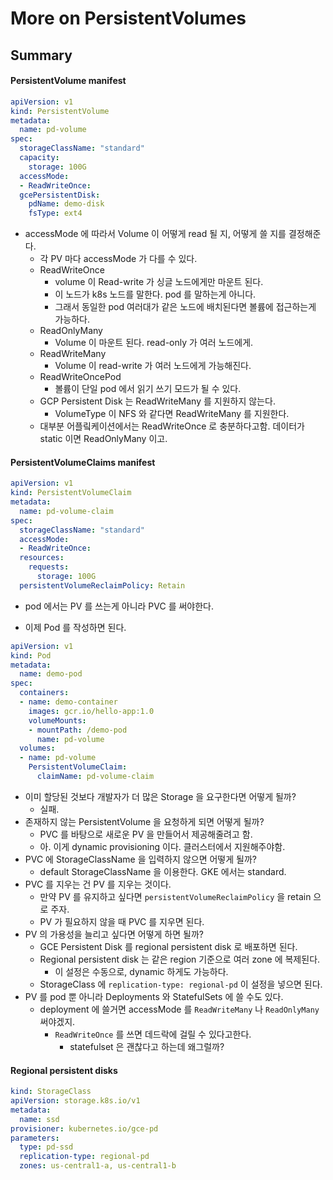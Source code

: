 # More on PersistentVolumes

## Summary

#### PersistentVolume manifest 

````yaml
apiVersion: v1
kind: PersistentVolume
metadata: 
  name: pd-volume
spec: 
  storageClassName: "standard"
  capacity: 
    storage: 100G 
  accessMode:
  - ReadWriteOnce: 
  gcePersistentDisk: 
    pdName: demo-disk
    fsType: ext4
````

- accessMode 에 따라서 Volume 이 어떻게 read 될 지, 어떻게 쓸 지를 결정해준다.
  - 각 PV 마다 accessMode 가 다를 수 있다.  
  - ReadWriteOnce
    - volume 이 Read-write 가 싱글 노드에게만 마운트 된다.
    - 이 노드가 k8s 노드를 말한다. pod 를 말하는게 아니다.
    - 그래서 동일한 pod 여러대가 같은 노드에 배치된다면 볼륨에 접근하는게 가능하다.  
  - ReadOnlyMany
    - Volume 이 마운트 된다. read-only 가 여러 노드에게. 
  - ReadWriteMany
    - Volume 이 read-write 가 여러 노드에게 가능해진다.
  - ReadWriteOncePod
    - 볼륨이 단일 pod 에서 읽기 쓰기 모드가 될 수 있다. 
  - GCP Persistent Disk 는 ReadWriteMany 를 지원하지 않는다. 
    - VolumeType 이 NFS 와 같다면 ReadWriteMany 를 지원한다. 
  - 대부분 어플맄케이션에서는 ReadWriteOnce 로 충분하다고함. 데이터가 static 이면 ReadOnlyMany 이고.

#### PersistentVolumeClaims manifest 

```yaml
apiVersion: v1
kind: PersistentVolumeClaim
metadata: 
  name: pd-volume-claim
spec:
  storageClassName: "standard"
  accessMode: 
  - ReadWriteOnce:
  resources: 
    requests:
      storage: 100G
  persistentVolumeReclaimPolicy: Retain
```

- pod 에서는 PV 를 쓰는게 아니라 PVC 를 써야한다. 

- 이제 Pod 를 작성하면 된다.

```yaml
apiVersion: v1 
kind: Pod 
metadata: 
  name: demo-pod 
spec: 
  containers:
  - name: demo-container
    images: gcr.io/hello-app:1.0
    volumeMounts: 
    - mountPath: /demo-pod
      name: pd-volume
  volumes:
  - name: pd-volume 
    PersistentVolumeClaim: 
      claimName: pd-volume-claim 
```

- 이미 할당된 것보다 개발자가 더 많은 Storage 을 요구한다면 어떻게 될까?
  - 실패.
- 존재하지 않는 PersistentVolume 을 요청하게 되면 어떻게 될까? 
  - PVC 를 바탕으로 새로운 PV 을 만들어서 제공해줄려고 함.
  - 아. 이게 dynamic provisioning 이다. 클러스터에서 지원해주야함. 
- PVC 에 StorageClassName 을 입력하지 않으면 어떻게 될까? 
  - default StorageClassName 을 이용한다. GKE 에서는 standard.
- PVC 를 지우는 건 PV 를 지우는 것이다. 
  - 만약 PV 를 유지하고 싶다면 `persistentVolumeReclaimPolicy` 을 retain 으로 주자.
  - PV 가 필요하지 않을 때 PVC 를 지우면 된다. 
- PV 의 가용성을 늘리고 싶다면 어떻게 하면 될까? 
  - GCE Persistent Disk 를 regional persistent disk 로 배포하면 된다. 
  - Regional persistent disk 는 같은 region 기준으로 여러 zone 에 복제된다.
    - 이 설정은 수동으로, dynamic 하게도 가능하다.
  - StorageClass 에 `replication-type: regional-pd` 이 설정을 넣으면 된다.
- PV 를 pod 뿐 아니라 Deployments 와 StatefulSets 에 쓸 수도 있다.
  - deployment 에 쓸거면 accessMode 를 `ReadWriteMany` 나 `ReadOnlyMany` 써야겠지. 
    - `ReadWriteOnce` 를 쓰면 데드락에 걸릴 수 있다고한다. 
      - statefulset 은 괜찮다고 하는데 왜그럴까? 

#### Regional persistent disks

````yaml
kind: StorageClass
apiVersion: storage.k8s.io/v1
metadata:
  name: ssd
provisioner: kubernetes.io/gce-pd
parameters:
  type: pd-ssd
  replication-type: regional-pd
  zones: us-central1-a, us-central1-b
````
